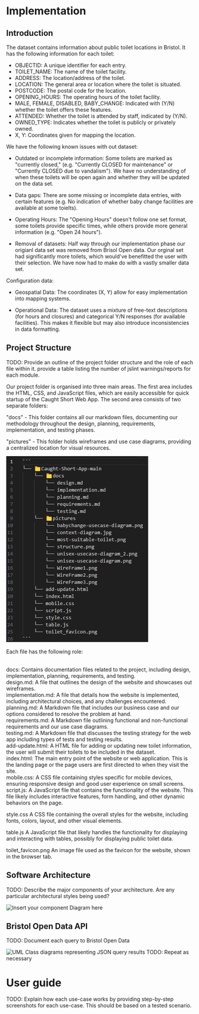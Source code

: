 # Implementation

## Introduction
The dataset contains information about public toilet locations in Bristol. It has the following information for each toilet:

- OBJECTID: A unique identifier for each entry.
- TOILET_NAME: The name of the toilet facility.
- ADDRESS: The location/address of the toilet.
- LOCATION: The general area or location where the toilet is situated.
- POSTCODE: The postal code for the location.
- OPENING_HOURS: The operating hours of the toilet facility.
- MALE, FEMALE, DISABLED, BABY_CHANGE: Indicated with (Y/N) whether the toilet offers these features.
- ATTENDED: Whether the toilet is attended by staff, indicated by (Y/N).
- OWNED_TYPE: Indicates whether the toilet is publicly or privately owned.
- X, Y: Coordinates given for mapping the location.

We have the following known issues with out dataset:

- Outdated or incomplete information: Some toilets are marked as "currently closed," (e.g. "Currently CLOSED for maintenance" or "Currently CLOSED due to vandalism"). We have no understanding of when these toilets will be open again and whether they will be updated on the data set.

- Data gaps: There are some missing or incomplete data entries, with certain features (e.g. No indication of whether baby change facilities are available at some toielts).

- Operating Hours: The "Opening Hours" doesn't follow one set format, some toilets provide specific times, while others provide more general information (e.g. "Open 24 hours").

- Removal of datasets: Half way through our implementation phase our origianl data set was removed from Brisol Open data. Our orginal set had significantly more toilets, which would've benefitted the user with their selection. We have now had to make do with a vastly smaller data set.

Configuration data:

- Geospatial Data: The coordinates (X, Y) allow for easy implementation into mapping systems.

- Operational Data: The dataset uses a mixture of free-text descriptions (for hours and closures) and categorical Y/N responses (for available facilities). This makes it flexible but may also introduce inconsistencies in data formatting.

## Project Structure
TODO: Provide an outline of the project folder structure and the role of each file within it.
provide a table listing the number of jslint warnings/reports for each module.

Our project folder is organised into three main areas. The first area includes the HTML, CSS, and JavaScript files, which are easily accessible for quick startup of the Caught Short Web App. The second area consists of two separate folders:

"docs" - This folder contains all our markdown files, documenting our methodology throughout the design, planning, requirements, implementation, and testing phases.

"pictures" - This folder holds wireframes and use case diagrams, providing a centralized location for visual resources.

<img src="../pictures/structure.png">

Each file has the following role:

<br> docs:	Contains documentation files related to the project, including design, implementation, planning, requirements, and testing.
<br> design.md:	A file that outlines the design of the website and showcases out wireframes.
<br> implementation.md:	A file that details how the website is implemented, including architectural choices, and any challenges encountered.
<br> planning.md:	A Markdown file that includes our business case and our options considered to resolve the problem at hand.
<br> requirements.md:	A Markdown file outlining functional and non-functional requirements and our use case diagrams.
<br> testing.md: A Markdown file that discusses the testing strategy for the web app including types of tests and testing results.
<br> add-update.html:	A HTML file for adding or updating new toilet information, the user will submit their toilets to be included in the dataset.
<br> index.html: The main entry point of the website or web application. This is the landing page or the page users are first directed to when they visit the site.
<br> mobile.css: A CSS file containing styles specific for mobile devices, ensuring responsive design and good user experience on small screens.
<br> script.js:	A JavaScript file that contains the functionality of the website. This file likely includes interactive features, form handling, and other dynamic behaviors on the page.

style.css	A CSS file containing the overall styles for the website, including fonts, colors, layout, and other visual elements.

table.js	A JavaScript file that likely handles the functionality for displaying and interacting with tables, possibly for displaying public toilet data.

toilet_favicon.png	An image file used as the favicon for the website, shown in the browser tab.

## Software Architecture
TODO: Describe the major components of your architecture. Are any particular architectural styles being used?

![Insert your component Diagram here](images/component.png)

## Bristol Open Data API
TODO: Document each query to Bristol Open Data

![UML Class diagrams representing JSON query results](images/class1.png)
TODO: Repeat as necessary

# User guide
TODO: Explain how each use-case works by providing step-by-step screenshots for each use-case. This should be based on a tested scenario.
